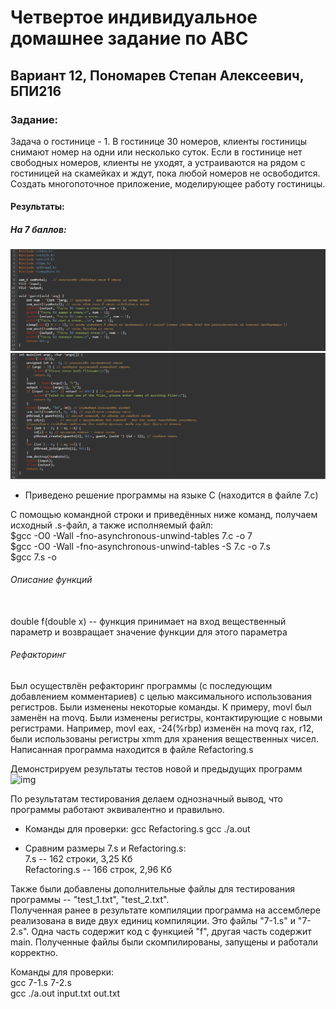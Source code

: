 # Четвертое индивидуальное домашнее задание по АВС
## Вариант 12, Пономарев Степан Алексеевич, БПИ216
### Задание:
Задача о гостинице - 1. В гостинице 30 номеров, клиенты гостиницы
снимают номер на одни или несколько суток. Если в гостинице нет свободных номеров, клиенты не уходят, а устраиваются на рядом с гостиницей на
скамейках и ждут, пока любой номеров не освободится. Создать многопоточное приложение, моделирующее работу гостиницы.
#### Результаты:    
##### На 7 баллов:
![img](/7-1.png)
![img](/7-2.png)
- Приведено решение программы на языке C (находится в файле 7.c)

С помощью командной строки и приведённых ниже команд, получаем исходный .s-файл, а также исполняемый файл: \
$gcc -O0 -Wall -fno-asynchronous-unwind-tables 7.c -o 7 \
$gcc -O0 -Wall -fno-asynchronous-unwind-tables -S 7.c -o 7.s \
$gcc 7.s -o


###### Описание функций
\
double f(double x) -- функция принимает на вход вещественный параметр и возвращает значение функции для этого параметра

###### Рефакторинг
Был осуществлён рефакторинг программы (с последующим добавлением комментариев) с целью максимального использования регистров. Были изменены некоторые команды. К примеру, movl был заменён на movq. Были изменены регистры, контактирующие с новыми регистрами. Например, movl eax, -24(%rbp) изменён на movq rax, r12, были использованы регистры xmm для хранения вещественных чисел. Написанная программа находится в файле Refactoring.s

Демонстрируем результаты тестов новой и предыдущих программ\
![img](/res.png)

По результатам тестирования делаем однозначный вывод, что программы работают эквивалентно и правильно.
- Команды для проверки:
gcc Refactoring.s
gcc ./a.out

- Сравним размеры 7.s и Refactoring.s: \
7.s -- 162 строки, 3,25 Кб \
Refactoring.s -- 166 строк, 2,96 Кб


Также были добавлены дополнительные файлы для тестирования программы -- "test_1.txt", "test_2.txt". \
Полученная ранее в результате компиляции программа на ассемблере реализована в виде двух единиц компиляции. Это файлы "7-1.s" и "7-2.s". Одна часть содержит код с функцией "f", другая часть содержит main. Полученные файлы были скомпилированы, запущены и работали корректно.

Команды для проверки:\
gcc 7-1.s 7-2.s \
gcc ./a.out input.txt out.txt
